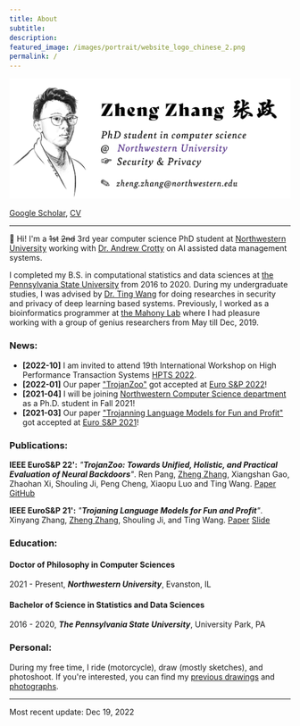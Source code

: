 ```yaml
---
title: About
subtitle: 
description:
featured_image: /images/portrait/website_logo_chinese_2.png
permalink: / 
---
```


<img src="/images/about/banner_zheng.png" alt="drawing" width="700"/>
<!-- ![](images/about/banner_zheng.png) -->

<!-- ![](images/about/nu-email.png){: .align-left height="40%" width="40%"} -->
<!-- * zhengzhangedu@gmail.com (preferred) -->

<!-- <a href="documents/zheng_zhang_cv.pdf" download class="button">Curriculum Vitae</a> &nbsp; Most recent update: Oct 29, 2019 -->
[Google Scholar](https://scholar.google.com/citations?user=oSfFnawAAAAJ&hl=en&authuser=1),  [CV](https://drive.google.com/file/d/15A5oAtvB4oYWf58fLDO2Nxlc7vRl5EnW/view?usp=sharing)

---

👋 Hi! I'm a ~~1st~~ ~~2nd~~ 3rd year computer science PhD student at [Northwestern University](https://www.mccormick.northwestern.edu/computer-science/) working with [Dr. Andrew Crotty](https://cs.brown.edu/people/acrotty/) on AI assisted data management systems. 
<!-- I have a broad interest in the area of system security and privacy. More concretely, I’ve been working on improving the security and privacy guarantees of database management systems with cryptography protocols such as Zero-Knowledge Proofs. I’m also interested in adversarial and backdoor attacks of deep learning models/systems. -->

<!-- My research focus on deep learning security & privacy, more specifically the backdoor attack and defense in deep learning based systems. My other interests are social computing, differential privacy as well as its applications.  -->
I completed my B.S. in computational statistics and data sciences at [the Pennsylvania State University](https://www.psu.edu/) from 2016 to 2020. During my undergraduate studies, I was advised by [Dr. Ting Wang](https://alps-lab.github.io/) for doing researches in security and privacy of deep learning based systems. Previously, I worked as a bioinformatics programmer at [the Mahony Lab](http://mahonylab.org/) where I had pleasure working with a group of genius researchers from May till Dec, 2019.  

### News:

* **[2022-10]** I am invited to attend 19th International Workshop on High Performance Transaction Systems [HPTS 2022](http://www.hpts.ws).
* **[2022-01]** Our paper ["TrojanZoo"](https://arxiv.org/abs/2012.09302) got accepted at [Euro S&P 2022](https://www.ieee-security.org/TC/EuroSP2022/)!
* **[2021-04]** I will be joining [Northwestern Computer Science department](https://www.mccormick.northwestern.edu/computer-science/) as a Ph.D. student in Fall 2021!
* **[2021-03]** Our paper ["Trojanning Language Models for Fun and Profit"](https://arxiv.org/abs/2008.00312) got accepted at [Euro S&P 2021](https://www.ieee-security.org/TC/EuroSP2021/)!

### Publications: 

**IEEE EuroS&P 22':** *"**TrojanZoo: Towards Unified, Holistic, and Practical Evaluation of Neural Backdoors**"*. Ren Pang, <ins>Zheng Zhang</ins>, Xiangshan Gao, Zhaohan Xi, Shouling Ji, Peng Cheng, Xiaopu Luo and Ting Wang. [Paper](https://arxiv.org/abs/2012.09302) [GitHub](https://github.com/ain-soph/trojanzoo)

<!-- **2020 Preprint:** *"**Composite Adversarial Training for Multiple Adversarial Perturbations and Beyond**"*. Xinyang Zhang, <ins>Zheng Zhang</ins> and Ting Wang, under peer review.  -->

**IEEE EuroS&P 21':** *"**Trojaning Language Models for Fun and Profit**"*. Xinyang Zhang, <ins>Zheng Zhang</ins>, Shouling Ji, and Ting Wang. [Paper](https://arxiv.org/abs/2008.00312) [Slide](https://www.ieee-security.org/TC/EuroSP2021/slides/Xinyang%20Zhang%20-%20Xinyang%20Zhang-Trojaning%20Language%20Models%20for%20Fun%20and%20Pro%3Ft.pdf)
### Education: 

#### Doctor of Philosophy in Computer Sciences

2021 - Present, ***Northwestern University***, Evanston, IL

#### Bachelor of Science in Statistics and Data Sciences
<!-- <img src="images/about/psu-logo-pennstate.png" class="align-left" width="200"/>  -->

<!-- ![](images/about/psu-logo-pennstate.png){: .align-left; height="25%" width="25%"} -->

2016 - 2020, ***The Pennsylvania State University***, University Park, PA

<!-- ![](images/about/psu-logo-pennstate.png){: .align-left; height="25%" width="25%"} -->


### Personal: 

During my free time, I ride (motorcycle), draw (mostly sketches), and photoshoot. If you're interested, you can find my [previous drawings](arts) and [photographs](photographs).

---

Most recent update: Dec 19, 2022

<!-- ### Research Experience: 

**Undergraduate Researcher** at *the Mahony Lab*. &nbsp; May 2019 - Present  
Advisor: Dr. Shaun Mahony

* Participated in the ENCODE Imputation Challenge for imputing missing genomes. 
* We are currently developing a computational method which integrates teh XGBoost and IDEAS Epigenome Annotation System for imputing the biochemical data associated with functinoal genome elements. 

### Professional Experience: 

**Entry Analyst Intern** at *Beijing JAYA Technology co., Ltd. Jun 2017 - Sep 2017

* Crawled and collected the public-available financial data published on over five companies' annual report. 
* Visualized and analyzed the data extensively using R and Python. 

### Achievements: 

* Runner Up of AccuWeather's Challenge during HackPSU 2018. 
* Finalist and Best Visualization Award of DataFest 2019 held by American Statistical Association. 
* Dean's List - 2017, 2018, 2019 -->